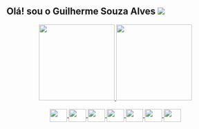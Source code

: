 ## Olá! sou o Guilherme Souza Alves <a href="https://www.linkedin.com/in/guilherme-souza-alves/" target="_blank"><img src="https://img.shields.io/badge/-LinkedIn-%230077B5?style=for-the-badge&logo=linkedin&logoColor=white" target="_blank"></a> 

<div align="center">
  <a href="https://github.com/guilhermesouzaalves">
  <img height="175em" src="https://github-readme-stats.vercel.app/api?username=guilhermesouzaalves&show_icons=true&theme=tokyonight&include_all_commits=true&count_private=true"/>
  <img height="175em" src="https://github-readme-stats.vercel.app/api/top-langs/?username=guilhermesouzaalves&layout=compact&langs_count=7&theme=tokyonight"/>
</div>

<div align="center" style="display: inline_block"><br>
  <img align="center" height="30" width="40" src="https://cdn.jsdelivr.net/gh/devicons/devicon/icons/javascript/javascript-plain.svg">
  <img align="center" height="30" width="40" src="https://cdn.jsdelivr.net/gh/devicons/devicon/icons/typescript/typescript-plain.svg">
  <img align="center" height="30" width="40" src="https://cdn.jsdelivr.net/gh/devicons/devicon/icons/html5/html5-plain.svg">
  <img align="center" height="30" width="40" src="https://cdn.jsdelivr.net/gh/devicons/devicon/icons/css3/css3-plain.svg">
  <img align="center" height="30" width="40" src="https://cdn.jsdelivr.net/gh/devicons/devicon/icons/react/react-original-wordmark.svg">
  <img align="center" height="30" width="40" src="https://cdn.jsdelivr.net/gh/devicons/devicon/icons/nodejs/nodejs-plain.svg">
  <img align="center" height="30" width="40" src="https://cdn.jsdelivr.net/gh/devicons/devicon/icons/graphql/graphql-plain.svg">
</div>



<!--
**guilhermesouzaalves/guilhermesouzaalves** is a ✨ _special_ ✨ repository because its `README.md` (this file) appears on your GitHub profile.

Here are some ideas to get you started:

- 🔭 I’m currently working on ...
- 🌱 I’m currently learning ...
- 👯 I’m looking to collaborate on ...
- 🤔 I’m looking for help with ...
- 💬 Ask me about ...
- 📫 How to reach me: ...
- 😄 Pronouns: ...
- ⚡ Fun fact: ...
-->
